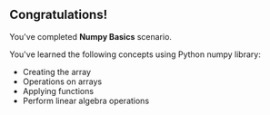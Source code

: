 ## Congratulations!

You've completed **Numpy Basics** scenario.

You've learned the following concepts using Python numpy library:

* Creating the array
* Operations on arrays
* Applying functions
* Perform linear algebra operations
